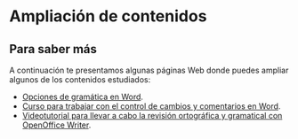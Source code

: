 # Ampliación de contenidos

## Para saber más

A continuación te presentamos algunas páginas Web donde puedes ampliar algunos de los contenidos estudiados:

*   [Opciones de gramática en Word](http://office.microsoft.com/es-es/word-help/seleccionar-opciones-de-gramatica-y-de-estilo-de-escritura-HP010147712.aspx?CTT=1#BM1 "Configuración de las opciones gramaticales en Word").
*   [Curso para trabajar con el control de cambios y comentarios en Word](http://office.microsoft.com/es-es/word-help/revisar-documentos-con-control-de-cambios-y-comentarios-de-word-2007-RZ010235968.aspx?CTT=1 "Curso control de cambios y comentarios en Word").
*   [Videotutorial para llevar a cabo la revisión ortográfica y gramatical con OpenOffice Writer](http://www.youtube.com/watch?v=pj-nonByUu8 "Videoturial revisión ortográfica y gramatical Writer").

